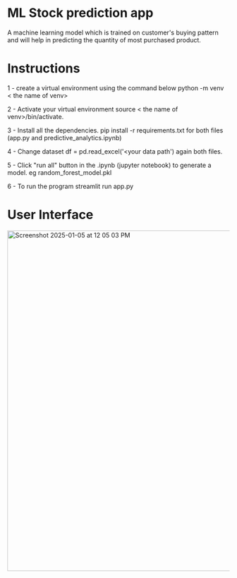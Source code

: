 # ML Stock prediction app
A machine learning model which is trained on customer's buying pattern and will help in predicting the quantity of most purchased product.

# Instructions

1 - create a virtual environment using the command below
python -m venv < the name of venv> 

2 - Activate your virtual environment
source < the name of venv>/bin/activate.

3 - Install all the dependencies.
pip install -r requirements.txt for both files (app.py and predictive_analytics.ipynb)

4 - Change dataset
df = pd.read_excel('<your data path') again both files.

5 - Click "run all" button in the .ipynb (jupyter notebook) to generate a model.
eg random_forest_model.pkl

6 - To run the program
streamlit run app.py

# User Interface
<img width="773" alt="Screenshot 2025-01-05 at 12 05 03 PM" src="https://github.com/user-attachments/assets/0b90a833-2ac4-40dd-864b-a2170e49daf7" />



